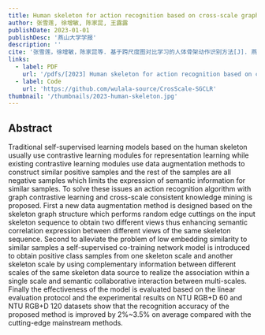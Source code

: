 ```yaml
---
title: Human skeleton for action recognition based on cross-scale graph contrastive learning
author: 张雪莲, 徐增敏, 陈家昆, 王露露
publishDate: 2023-01-01
publishDesc: '燕山大学学报'
description: ''
cite: '张雪莲，徐增敏，陈家昆等. 基于跨尺度图对比学习的人体骨架动作识别方法[J]. 燕山大学学报, 2023, 47(02):164-174.'
links:
  - label: PDF
    url: '/pdfs/[2023] Human skeleton for action recognition based on cross-scale graph contrastive learning.pdf'
  - label: Code
    url: 'https://github.com/wulala-source/CrosScale-SGCLR'
thumbnail: '/thumbnails/2023-human-skeleton.jpg'
---
```


## Abstract

Traditional self-supervised learning models based on the human skeleton usually use contrastive learning modules for representation learning while existing contrastive learning modules use data augmentation methods to construct similar positive samples and the rest of the samples are all negative samples which limits the expression of semantic information for similar samples. To solve these issues an action recognition algorithm with graph contrastive learning and cross-scale consistent knowledge mining is proposed. First a new data augmentation method is designed based on the skeleton graph structure which performs random edge cuttings on the input skeleton sequence to obtain two different views thus enhancing semantic correlation expression between different views of the same skeleton sequence. Second to alleviate the problem of low embedding similarity to similar samples a self-supervised co-training network model is introduced to obtain positive class samples from one skeleton scale and another skeleton scale by using complementary information between different scales of the same skeleton data source to realize the association within a single scale and semantic collaborative interaction between multi-scales. Finally the effectiveness of the model is evaluated based on the linear evaluation protocol and the experimental results on NTU RGB+D 60 and NTU RGB+D 120 datasets show that the recognition accuracy of the proposed method is improved by 2%~3.5% on average compared with the cutting-edge mainstream methods.
